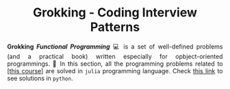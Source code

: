 <h1 align = "center">Grokking - Coding Interview Patterns</h1>

<p align = "justify"><b>Grokking <i>Functional Programming</i></b> 💻 is a set of well-defined problems (and a practical book) written especially for opbject-oriented programmings. 👋 In this section, all the programming problems related to [<a href = "https://www.educative.io/courses/grokking-the-coding-interview">this course</a>] are solved in <code>julia</code> programming language. Check <a href = "../../Learning Python Programming/Grokking - Interview Questions">this link</a> to see solutions in <code>python</code>.</p>
